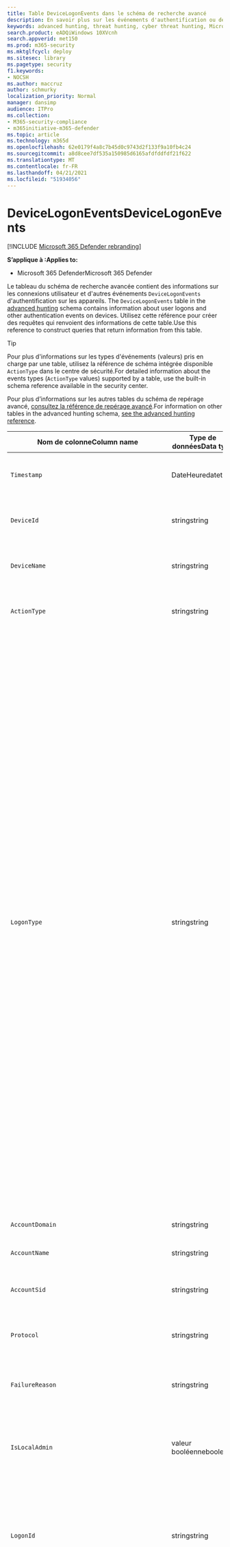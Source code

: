 ```yaml
---
title: Table DeviceLogonEvents dans le schéma de recherche avancé
description: En savoir plus sur les événements d'authentification ou de authentification dans la table DeviceLogonEvents du schéma de recherche avancé
keywords: advanced hunting, threat hunting, cyber threat hunting, Microsoft 365 Defender, microsoft 365, m365, search, query, telemetry, schema reference, kusto, table, column, data type, description, logonevents, DeviceLogonEvents, authentication, logon, sign in
search.product: eADQiWindows 10XVcnh
search.appverid: met150
ms.prod: m365-security
ms.mktglfcycl: deploy
ms.sitesec: library
ms.pagetype: security
f1.keywords:
- NOCSH
ms.author: maccruz
author: schmurky
localization_priority: Normal
manager: dansimp
audience: ITPro
ms.collection:
- M365-security-compliance
- m365initiative-m365-defender
ms.topic: article
ms.technology: m365d
ms.openlocfilehash: 62e0179f4a8c7b45d0c9743d2f133f9a10fb4c24
ms.sourcegitcommit: a8d8cee7df535a150985d6165afdfddfdf21f622
ms.translationtype: MT
ms.contentlocale: fr-FR
ms.lasthandoff: 04/21/2021
ms.locfileid: "51934056"
---
```

# <a name="devicelogonevents"></a><span data-ttu-id="f661e-104">DeviceLogonEvents</span><span class="sxs-lookup"><span data-stu-id="f661e-104">DeviceLogonEvents</span></span>

[!INCLUDE [Microsoft 365 Defender rebranding](../includes/microsoft-defender.md)]


<span data-ttu-id="f661e-105">**S’applique à :**</span><span class="sxs-lookup"><span data-stu-id="f661e-105">**Applies to:**</span></span>
- <span data-ttu-id="f661e-106">Microsoft 365 Defender</span><span class="sxs-lookup"><span data-stu-id="f661e-106">Microsoft 365 Defender</span></span>



<span data-ttu-id="f661e-107">Le tableau du schéma de recherche avancée contient des informations sur les connexions utilisateur et d'autres événements `DeviceLogonEvents` d'authentification sur les appareils. [](advanced-hunting-overview.md)</span><span class="sxs-lookup"><span data-stu-id="f661e-107">The `DeviceLogonEvents` table in the [advanced hunting](advanced-hunting-overview.md) schema contains information about user logons and other authentication events on devices.</span></span> <span data-ttu-id="f661e-108">Utilisez cette référence pour créer des requêtes qui renvoient des informations de cette table.</span><span class="sxs-lookup"><span data-stu-id="f661e-108">Use this reference to construct queries that return information from this table.</span></span>

>[!TIP]
> <span data-ttu-id="f661e-109">Pour plus d'informations sur les types d'événements (valeurs) pris en charge par une table, utilisez la référence de schéma intégrée disponible `ActionType` dans le centre de sécurité.</span><span class="sxs-lookup"><span data-stu-id="f661e-109">For detailed information about the events types (`ActionType` values) supported by a table, use the built-in schema reference available in the security center.</span></span>

<span data-ttu-id="f661e-110">Pour plus d’informations sur les autres tables du schéma de repérage avancé, [consultez la référence de repérage avancé](advanced-hunting-schema-tables.md).</span><span class="sxs-lookup"><span data-stu-id="f661e-110">For information on other tables in the advanced hunting schema, [see the advanced hunting reference](advanced-hunting-schema-tables.md).</span></span>

| <span data-ttu-id="f661e-111">Nom de colonne</span><span class="sxs-lookup"><span data-stu-id="f661e-111">Column name</span></span> | <span data-ttu-id="f661e-112">Type de données</span><span class="sxs-lookup"><span data-stu-id="f661e-112">Data type</span></span> | <span data-ttu-id="f661e-113">Description</span><span class="sxs-lookup"><span data-stu-id="f661e-113">Description</span></span> |
|-------------|-----------|-------------|
| `Timestamp` | <span data-ttu-id="f661e-114">DateHeure</span><span class="sxs-lookup"><span data-stu-id="f661e-114">datetime</span></span> | <span data-ttu-id="f661e-115">Date et heure d’enregistrement de l’événement</span><span class="sxs-lookup"><span data-stu-id="f661e-115">Date and time when the event was recorded</span></span> |
| `DeviceId` | <span data-ttu-id="f661e-116">string</span><span class="sxs-lookup"><span data-stu-id="f661e-116">string</span></span> | <span data-ttu-id="f661e-117">Identificateur unique de la machine dans le service</span><span class="sxs-lookup"><span data-stu-id="f661e-117">Unique identifier for the machine in the service</span></span> |
| `DeviceName` | <span data-ttu-id="f661e-118">string</span><span class="sxs-lookup"><span data-stu-id="f661e-118">string</span></span> | <span data-ttu-id="f661e-119">Nom de domaine complet (FQDN) de la machine</span><span class="sxs-lookup"><span data-stu-id="f661e-119">Fully qualified domain name (FQDN) of the machine</span></span> |
| `ActionType` | <span data-ttu-id="f661e-120">string</span><span class="sxs-lookup"><span data-stu-id="f661e-120">string</span></span> |<span data-ttu-id="f661e-121">Type d'activité qui a déclenché l'événement</span><span class="sxs-lookup"><span data-stu-id="f661e-121">Type of activity that triggered the event</span></span> |
| `LogonType` | <span data-ttu-id="f661e-122">string</span><span class="sxs-lookup"><span data-stu-id="f661e-122">string</span></span> | <span data-ttu-id="f661e-123">Type de session d'ouverture de session, en particulier :</span><span class="sxs-lookup"><span data-stu-id="f661e-123">Type of logon session, specifically:</span></span><br><br> <span data-ttu-id="f661e-124">- **Interactif** : l'utilisateur interagit physiquement avec l'ordinateur à l'aide du clavier et de l'écran locaux</span><span class="sxs-lookup"><span data-stu-id="f661e-124">- **Interactive** - User physically interacts with the machine using the local keyboard and screen</span></span><br><br> <span data-ttu-id="f661e-125">- **Connexions RDP (Remote Interactive)** : l'utilisateur interagit avec l'ordinateur à distance à l'aide du Bureau à distance, des services Terminal Services, de l'Assistance à distance ou d'autres clients RDP</span><span class="sxs-lookup"><span data-stu-id="f661e-125">- **Remote interactive (RDP) logons** - User interacts with the machine remotely using Remote Desktop, Terminal Services, Remote Assistance, or other RDP clients</span></span><br><br> <span data-ttu-id="f661e-126">- **Réseau** : session initiée lorsque l'ordinateur est accessible à l'aide de PsExec ou lorsque les ressources partagées sur l'ordinateur, telles que les imprimantes et les dossiers partagés, sont accessibles</span><span class="sxs-lookup"><span data-stu-id="f661e-126">- **Network** - Session initiated when the machine is accessed using PsExec or when shared resources on the machine, such as printers and shared folders, are accessed</span></span><br><br> <span data-ttu-id="f661e-127">- **Batch** : session initiée par des tâches programmées</span><span class="sxs-lookup"><span data-stu-id="f661e-127">- **Batch** - Session initiated by scheduled tasks</span></span><br><br> <span data-ttu-id="f661e-128">- **Service** : session initiée par les services au démarrage</span><span class="sxs-lookup"><span data-stu-id="f661e-128">- **Service** - Session initiated by services as they start</span></span><br> |
| `AccountDomain` | <span data-ttu-id="f661e-129">string</span><span class="sxs-lookup"><span data-stu-id="f661e-129">string</span></span> | <span data-ttu-id="f661e-130">Domaine du compte</span><span class="sxs-lookup"><span data-stu-id="f661e-130">Domain of the account</span></span> |
| `AccountName` | <span data-ttu-id="f661e-131">string</span><span class="sxs-lookup"><span data-stu-id="f661e-131">string</span></span> | <span data-ttu-id="f661e-132">Nom d'utilisateur du compte</span><span class="sxs-lookup"><span data-stu-id="f661e-132">User name of the account</span></span> |
| `AccountSid` | <span data-ttu-id="f661e-133">string</span><span class="sxs-lookup"><span data-stu-id="f661e-133">string</span></span> | <span data-ttu-id="f661e-134">Identificateur de sécurité (SID) du compte</span><span class="sxs-lookup"><span data-stu-id="f661e-134">Security Identifier (SID) of the account</span></span> |
| `Protocol` | <span data-ttu-id="f661e-135">string</span><span class="sxs-lookup"><span data-stu-id="f661e-135">string</span></span> | <span data-ttu-id="f661e-136">Protocole utilisé pendant la communication</span><span class="sxs-lookup"><span data-stu-id="f661e-136">Protocol used during the communication</span></span> |
| `FailureReason` | <span data-ttu-id="f661e-137">string</span><span class="sxs-lookup"><span data-stu-id="f661e-137">string</span></span> | <span data-ttu-id="f661e-138">Informations expliquant pourquoi l'action enregistrée a échoué</span><span class="sxs-lookup"><span data-stu-id="f661e-138">Information explaining why the recorded action failed</span></span> |
| `IsLocalAdmin` | <span data-ttu-id="f661e-139">valeur booléenne</span><span class="sxs-lookup"><span data-stu-id="f661e-139">boolean</span></span> | <span data-ttu-id="f661e-140">Indicateur booléen pour savoir si l'utilisateur est un administrateur local sur l'ordinateur</span><span class="sxs-lookup"><span data-stu-id="f661e-140">Boolean indicator of whether the user is a local administrator on the machine</span></span> |
| `LogonId` | <span data-ttu-id="f661e-141">string</span><span class="sxs-lookup"><span data-stu-id="f661e-141">string</span></span> | <span data-ttu-id="f661e-142">Identificateur d'une session d'ouverture de session.</span><span class="sxs-lookup"><span data-stu-id="f661e-142">Identifier for a logon session.</span></span> <span data-ttu-id="f661e-143">Cet identificateur est unique sur le même ordinateur uniquement entre les redémarrages</span><span class="sxs-lookup"><span data-stu-id="f661e-143">This identifier is unique on the same machine only between restarts</span></span> |
| `RemoteDeviceName` | <span data-ttu-id="f661e-144">string</span><span class="sxs-lookup"><span data-stu-id="f661e-144">string</span></span> | <span data-ttu-id="f661e-145">Nom de l’ordinateur qui a effectué une opération à distance sur l’ordinateur concerné.</span><span class="sxs-lookup"><span data-stu-id="f661e-145">Name of the machine that performed a remote operation on the affected machine.</span></span> <span data-ttu-id="f661e-146">Selon l’événement signalé, ce nom peut être un nom de domaine complet (FQDN), un nom NetBIOS ou un nom d’hôte sans informations de domaine.</span><span class="sxs-lookup"><span data-stu-id="f661e-146">Depending on the event being reported, this name could be a fully-qualified domain name (FQDN), a NetBIOS name  or a host name without domain information</span></span> |
| `RemoteIP` | <span data-ttu-id="f661e-147">string</span><span class="sxs-lookup"><span data-stu-id="f661e-147">string</span></span> | <span data-ttu-id="f661e-148">Adresse IP à laquelle la connexion était en cours</span><span class="sxs-lookup"><span data-stu-id="f661e-148">IP address that was being connected to</span></span> |
| `RemoteIPType` | <span data-ttu-id="f661e-149">string</span><span class="sxs-lookup"><span data-stu-id="f661e-149">string</span></span> | <span data-ttu-id="f661e-150">Type d’adresse IP, par exemple Public, Privé, Réservé, Loopback, Teredo, FourToSixMapping et Diffusion</span><span class="sxs-lookup"><span data-stu-id="f661e-150">Type of IP address, for example Public, Private, Reserved, Loopback, Teredo, FourToSixMapping, and Broadcast</span></span> |
| `RemotePort` | <span data-ttu-id="f661e-151">entier</span><span class="sxs-lookup"><span data-stu-id="f661e-151">int</span></span> | <span data-ttu-id="f661e-152">Port TCP sur l’appareil distant connecté</span><span class="sxs-lookup"><span data-stu-id="f661e-152">TCP port on the remote device that was being connected to</span></span> |
| `InitiatingProcessAccountDomain` | <span data-ttu-id="f661e-153">string</span><span class="sxs-lookup"><span data-stu-id="f661e-153">string</span></span> | <span data-ttu-id="f661e-154">Domaine du compte qui a dirigé le processus responsable de l’événement</span><span class="sxs-lookup"><span data-stu-id="f661e-154">Domain of the account that ran the process responsible for the event</span></span> |
| `InitiatingProcessAccountName` | <span data-ttu-id="f661e-155">string</span><span class="sxs-lookup"><span data-stu-id="f661e-155">string</span></span> | <span data-ttu-id="f661e-156">Nom d’utilisateur du compte qui a dirigé le processus responsable de l’événement</span><span class="sxs-lookup"><span data-stu-id="f661e-156">User name of the account that ran the process responsible for the event</span></span> |
| `InitiatingProcessAccountSid` | <span data-ttu-id="f661e-157">string</span><span class="sxs-lookup"><span data-stu-id="f661e-157">string</span></span> | <span data-ttu-id="f661e-158">Identificateur de sécurité (SID) du compte qui a dirigé le processus responsable de l’événement</span><span class="sxs-lookup"><span data-stu-id="f661e-158">Security Identifier (SID) of the account that ran the process responsible for the event</span></span> |
| `InitiatingProcessAccountUpn` | <span data-ttu-id="f661e-159">string</span><span class="sxs-lookup"><span data-stu-id="f661e-159">string</span></span> | <span data-ttu-id="f661e-160">Nom d’utilisateur principal (UPN) du compte qui a lancé le processus responsable de l’événement</span><span class="sxs-lookup"><span data-stu-id="f661e-160">User principal name (UPN) of the account that ran the process responsible for the event</span></span> |
| ` InitiatingProcessAccountObjectId` | <span data-ttu-id="f661e-161">string</span><span class="sxs-lookup"><span data-stu-id="f661e-161">string</span></span> | <span data-ttu-id="f661e-162">ID d’objet Azure AD du compte d’utilisateur qui a tenu le processus responsable de l’événement</span><span class="sxs-lookup"><span data-stu-id="f661e-162">Azure AD object ID of the user account that ran the process responsible for the event</span></span> |
| `InitiatingProcessIntegrityLevel` | <span data-ttu-id="f661e-163">string</span><span class="sxs-lookup"><span data-stu-id="f661e-163">string</span></span> | <span data-ttu-id="f661e-164">Niveau d’intégrité du processus à l’origine de l’événement.</span><span class="sxs-lookup"><span data-stu-id="f661e-164">Integrity level of the process that initiated the event.</span></span> <span data-ttu-id="f661e-165">Windows affecte des niveaux d’intégrité à des processus en fonction de certaines caractéristiques, par exemple s’ils ont été lancés à partir d’un téléchargement Internet.</span><span class="sxs-lookup"><span data-stu-id="f661e-165">Windows assigns integrity levels to processes based on certain characteristics, such as if they were launched from an internet download.</span></span> <span data-ttu-id="f661e-166">Ces niveaux d’intégrité influencent les autorisations sur les ressources</span><span class="sxs-lookup"><span data-stu-id="f661e-166">These integrity levels influence permissions to resources</span></span> |
| `InitiatingProcessTokenElevation` | <span data-ttu-id="f661e-167">string</span><span class="sxs-lookup"><span data-stu-id="f661e-167">string</span></span> | <span data-ttu-id="f661e-168">Type de jeton indiquant la présence ou l’absence d’élévation de privilège du contrôle d’accès utilisateur (UAC) appliquée au processus à l’origine de l’événement</span><span class="sxs-lookup"><span data-stu-id="f661e-168">Token type indicating the presence or absence of User Access Control (UAC) privilege elevation applied to the process that initiated the event</span></span> |
| `InitiatingProcessSHA1` | <span data-ttu-id="f661e-169">string</span><span class="sxs-lookup"><span data-stu-id="f661e-169">string</span></span> | <span data-ttu-id="f661e-170">SHA-1 du processus (fichier image) à l’origine de l’événement</span><span class="sxs-lookup"><span data-stu-id="f661e-170">SHA-1 of the process (image file) that initiated the event</span></span> |
| `InitiatingProcessSHA256` | <span data-ttu-id="f661e-171">string</span><span class="sxs-lookup"><span data-stu-id="f661e-171">string</span></span> | <span data-ttu-id="f661e-172">SHA-256 du processus (fichier image) à l’origine de l’événement.</span><span class="sxs-lookup"><span data-stu-id="f661e-172">SHA-256 of the process (image file) that initiated the event.</span></span> <span data-ttu-id="f661e-173">Ce champ n’est généralement pas rempli ; utilisez la colonne SHA1 lorsqu’elle est disponible.</span><span class="sxs-lookup"><span data-stu-id="f661e-173">This field is usually not populated—use the SHA1 column when available</span></span> |
| `InitiatingProcessMD5` | <span data-ttu-id="f661e-174">string</span><span class="sxs-lookup"><span data-stu-id="f661e-174">string</span></span> | <span data-ttu-id="f661e-175">Hachage MD5 du processus (fichier image) à l’origine de l’événement</span><span class="sxs-lookup"><span data-stu-id="f661e-175">MD5 hash of the process (image file) that initiated the event</span></span> |
| `InitiatingProcessFileName` | <span data-ttu-id="f661e-176">string</span><span class="sxs-lookup"><span data-stu-id="f661e-176">string</span></span> | <span data-ttu-id="f661e-177">Nom du processus à l’origine de l’événement</span><span class="sxs-lookup"><span data-stu-id="f661e-177">Name of the process that initiated the event</span></span> |
| `InitiatingProcessFileSize` | <span data-ttu-id="f661e-178">long</span><span class="sxs-lookup"><span data-stu-id="f661e-178">long</span></span> | <span data-ttu-id="f661e-179">Taille du fichier qui a tenu le processus responsable de l’événement</span><span class="sxs-lookup"><span data-stu-id="f661e-179">Size of the file that ran the process responsible for the event</span></span> |
| `InitiatingProcessVersionInfoCompanyName` | <span data-ttu-id="f661e-180">string</span><span class="sxs-lookup"><span data-stu-id="f661e-180">string</span></span> | <span data-ttu-id="f661e-181">Nom de la société à partir des informations de version du processus (fichier image) responsable de l’événement</span><span class="sxs-lookup"><span data-stu-id="f661e-181">Company name from the version information of the process (image file) responsible for the event</span></span> |
| `InitiatingProcessVersionInfoProductName` | <span data-ttu-id="f661e-182">string</span><span class="sxs-lookup"><span data-stu-id="f661e-182">string</span></span> | <span data-ttu-id="f661e-183">Nom du produit à partir des informations de version du processus (fichier image) responsable de l’événement</span><span class="sxs-lookup"><span data-stu-id="f661e-183">Product name from the version information of the process (image file) responsible for the event</span></span> |
| `InitiatingProcessVersionInfoProductVersion` | <span data-ttu-id="f661e-184">string</span><span class="sxs-lookup"><span data-stu-id="f661e-184">string</span></span> | <span data-ttu-id="f661e-185">Version du produit à partir des informations de version du processus (fichier image) responsable de l’événement</span><span class="sxs-lookup"><span data-stu-id="f661e-185">Product version from the version information of the process (image file) responsible for the event</span></span> |
| `InitiatingProcessVersionInfoInternalFileName` | <span data-ttu-id="f661e-186">string</span><span class="sxs-lookup"><span data-stu-id="f661e-186">string</span></span> | <span data-ttu-id="f661e-187">Nom de fichier interne à partir des informations de version du processus (fichier image) responsable de l’événement</span><span class="sxs-lookup"><span data-stu-id="f661e-187">Internal file name from the version information of the process (image file) responsible for the event</span></span> |
| `InitiatingProcessVersionInfoOriginalFileName` | <span data-ttu-id="f661e-188">string</span><span class="sxs-lookup"><span data-stu-id="f661e-188">string</span></span> | <span data-ttu-id="f661e-189">Nom de fichier d’origine à partir des informations de version du processus (fichier image) responsable de l’événement</span><span class="sxs-lookup"><span data-stu-id="f661e-189">Original file name from the version information of the process (image file) responsible for the event</span></span> |
| `InitiatingProcessVersionInfoFileDescription` | <span data-ttu-id="f661e-190">string</span><span class="sxs-lookup"><span data-stu-id="f661e-190">string</span></span> | <span data-ttu-id="f661e-191">Description à partir des informations de version du processus (fichier image) responsable de l’événement</span><span class="sxs-lookup"><span data-stu-id="f661e-191">Description from the version information of the process (image file) responsible for the event</span></span> |
| `InitiatingProcessId` | <span data-ttu-id="f661e-192">entier</span><span class="sxs-lookup"><span data-stu-id="f661e-192">int</span></span> | <span data-ttu-id="f661e-193">ID de processus (PID) du processus à l’origine de l’événement</span><span class="sxs-lookup"><span data-stu-id="f661e-193">Process ID (PID) of the process that initiated the event</span></span> |
| `InitiatingProcessCommandLine` | <span data-ttu-id="f661e-194">string</span><span class="sxs-lookup"><span data-stu-id="f661e-194">string</span></span> | <span data-ttu-id="f661e-195">Ligne de commande utilisée pour exécuter le processus à l’origine de l’événement</span><span class="sxs-lookup"><span data-stu-id="f661e-195">Command line used to run the process that initiated the event</span></span> |
| `InitiatingProcessCreationTime` | <span data-ttu-id="f661e-196">DateHeure</span><span class="sxs-lookup"><span data-stu-id="f661e-196">datetime</span></span> | <span data-ttu-id="f661e-197">Date et heure de début du processus à l’origine de l’événement</span><span class="sxs-lookup"><span data-stu-id="f661e-197">Date and time when the process that initiated the event was started</span></span> |
| `InitiatingProcessFolderPath` | <span data-ttu-id="f661e-198">string</span><span class="sxs-lookup"><span data-stu-id="f661e-198">string</span></span> | <span data-ttu-id="f661e-199">Dossier contenant le processus (fichier image) à l’origine de l’événement</span><span class="sxs-lookup"><span data-stu-id="f661e-199">Folder containing the process (image file) that initiated the event</span></span> |
| `InitiatingProcessParentId` | <span data-ttu-id="f661e-200">entier</span><span class="sxs-lookup"><span data-stu-id="f661e-200">int</span></span> | <span data-ttu-id="f661e-201">ID de processus (PID) du processus parent qui a généré le processus responsable de l’événement</span><span class="sxs-lookup"><span data-stu-id="f661e-201">Process ID (PID) of the parent process that spawned the process responsible for the event</span></span> |
| `InitiatingProcessParentFileName` | <span data-ttu-id="f661e-202">string</span><span class="sxs-lookup"><span data-stu-id="f661e-202">string</span></span> | <span data-ttu-id="f661e-203">Nom du processus parent qui a généré le processus responsable de l’événement</span><span class="sxs-lookup"><span data-stu-id="f661e-203">Name of the parent process that spawned the process responsible for the event</span></span> |
| `InitiatingProcessParentCreationTime` | <span data-ttu-id="f661e-204">DateHeure</span><span class="sxs-lookup"><span data-stu-id="f661e-204">datetime</span></span> | <span data-ttu-id="f661e-205">Date et heure de début du parent du processus responsable de l’événement</span><span class="sxs-lookup"><span data-stu-id="f661e-205">Date and time when the parent of the process responsible for the event was started</span></span> |
| `ReportId` | <span data-ttu-id="f661e-206">long</span><span class="sxs-lookup"><span data-stu-id="f661e-206">long</span></span> | <span data-ttu-id="f661e-207">Identificateur d’événement basé sur un compteur extensible.</span><span class="sxs-lookup"><span data-stu-id="f661e-207">Event identifier based on a repeating counter.</span></span> <span data-ttu-id="f661e-208">Pour identifier des événements uniques, cette colonne doit être utilisée conjointement avec les colonnes DeviceName et Timestamp</span><span class="sxs-lookup"><span data-stu-id="f661e-208">To identify unique events, this column must be used in conjunction with the DeviceName and Timestamp columns</span></span> |
| `AppGuardContainerId` | <span data-ttu-id="f661e-209">string</span><span class="sxs-lookup"><span data-stu-id="f661e-209">string</span></span> | <span data-ttu-id="f661e-210">Identificateur du conteneur virtualisé utilisé par Application Guard pour isoler l’activité du navigateur</span><span class="sxs-lookup"><span data-stu-id="f661e-210">Identifier for the virtualized container used by Application Guard to isolate browser activity</span></span> |
| `AdditionalFields` | <span data-ttu-id="f661e-211">string</span><span class="sxs-lookup"><span data-stu-id="f661e-211">string</span></span> | <span data-ttu-id="f661e-212">Informations supplémentaires sur l’événement au format de tableau JSON</span><span class="sxs-lookup"><span data-stu-id="f661e-212">Additional information about the event in JSON array format</span></span> |

## <a name="related-topics"></a><span data-ttu-id="f661e-213">Voir aussi</span><span class="sxs-lookup"><span data-stu-id="f661e-213">Related topics</span></span>
- [<span data-ttu-id="f661e-214">Vue d’ensemble du repérage avancé</span><span class="sxs-lookup"><span data-stu-id="f661e-214">Advanced hunting overview</span></span>](advanced-hunting-overview.md)
- [<span data-ttu-id="f661e-215">Apprendre le langage de requête</span><span class="sxs-lookup"><span data-stu-id="f661e-215">Learn the query language</span></span>](advanced-hunting-query-language.md)
- [<span data-ttu-id="f661e-216">Utiliser des requêtes partagées</span><span class="sxs-lookup"><span data-stu-id="f661e-216">Use shared queries</span></span>](advanced-hunting-shared-queries.md)
- [<span data-ttu-id="f661e-217">Repérer des menaces sur les appareils, les e-mails, les applications et les identités</span><span class="sxs-lookup"><span data-stu-id="f661e-217">Hunt across devices, emails, apps, and identities</span></span>](advanced-hunting-query-emails-devices.md)
- [<span data-ttu-id="f661e-218">Comprendre le schéma</span><span class="sxs-lookup"><span data-stu-id="f661e-218">Understand the schema</span></span>](advanced-hunting-schema-tables.md)
- [<span data-ttu-id="f661e-219">Appliquer les meilleures pratiques de requête</span><span class="sxs-lookup"><span data-stu-id="f661e-219">Apply query best practices</span></span>](advanced-hunting-best-practices.md)
